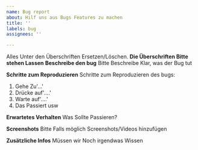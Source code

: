 ```yaml
---
name: Bug report
about: Hilf uns aus Bugs Features zu machen
title: ''
labels: bug
assignees: ''

---
```


Alles Unter den Überschriften Ersetzen/Löschen. **Die Überschriften Bitte stehen Lassen**
**Beschreibe den bug**
Bitte Beschreibe Klar, was der Bug tut

**Schritte zum Reproduzieren**
Schritte zum Reproduzieren des bugs:
1. Gehe Zu'...'
2. Drücke auf'....'
3. Warte auf'....'
4. Das Passiert
usw

**Erwartetes Verhalten**
Was Sollte Passieren?

**Screenshots**
Bitte Falls möglich Screenshots/Videos hinzufügen

**Zusätzliche Infos**
Müssen wir Noch irgendwas Wissen
